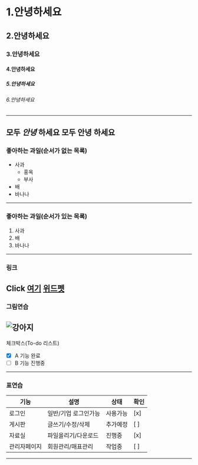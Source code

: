# 1.안녕하세요
## 2.안녕하세요
### 3.안녕하세요
#### 4.안녕하세요
##### 5.안녕하세요
###### 6.안녕하세요
---
모두 *안녕* 하세요
모두 **안녕** 하세요
---
### 좋아하는 과일(순서가 없는 목록)
* 사과
  * 홍옥
  * 부사
* 배
* 바나나
---
### 좋아하는 과일(순서가 있는 목록)
1. 사과
2. 배
3. 바나나
---
### 링크
Click [여기](https://www.naver.com)
[위드펫](http://49.142.157.251:9090/springProject3/)
---
### 그림연습
![강아지](http://49.142.157.251:9090/springProject3/hotelThumbnail/null_250506015455_%EC%8F%A0%EB%B9%84%EC%B9%98%20%EC%A7%84%EB%8F%84%20%EB%A6%AC%EC%A1%B0%ED%8A%B81.jpg)
---
체크박스(To-do 리스트)
- [x] A 기능 완료
- [ ] B 기능 진행중
---
### 표연습
|기능|설명|상태|확인|
|----|----|----|----|
|로그인|일반/기업 로그인가능|사용가능|[x]|
|게시판|글쓰기/수정/삭제|추가예정|[ ]|
|자료실|파일올리기/다운로드|진행중|[x]|
|관리자페이지|회원관리/매표관리|작업중|[ ]|
---
